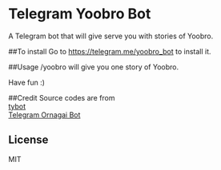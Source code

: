 # Telegram Yoobro Bot
A Telegram bot that will give serve you with stories of Yoobro.

##To install
Go to https://telegram.me/yoobro_bot to install it.

##Usage
/yoobro will give you one story of Yoobro.

Have fun :)

##Credit
Source codes are from  
[tybot](https://github.com/greenlikeorange/tybot)  
[Telegram Ornagai Bot](https://github.com/greenlikeorange/tybot)

## License

MIT
